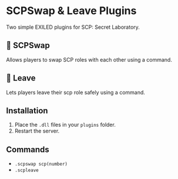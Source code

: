 # SCPSwap & Leave Plugins

Two simple EXILED plugins for SCP: Secret Laboratory.

## 🔁 SCPSwap
Allows players to swap SCP roles with each other using a command.

## 🚪 Leave
Lets players leave their scp role safely using a command.

## Installation
1. Place the `.dll` files in your `plugins` folder.
3. Restart the server.

## Commands
- `.scpswap scp(number)`
- `.scpleave`

